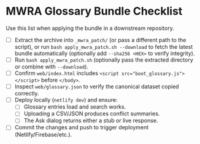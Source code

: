 # MWRA Glossary Bundle Checklist

Use this list when applying the bundle in a downstream repository.

- [ ] Extract the archive into `_mwra_patch/` (or pass a different path to the script),
      or run `bash apply_mwra_patch.sh --download` to fetch the latest bundle automatically
      (optionally add `--sha256 <HEX>` to verify integrity).
- [ ] Run `bash apply_mwra_patch.sh` (optionally pass the extracted directory or combine with `--download`).
- [ ] Confirm `web/index.html` includes `<script src="boot_glossary.js"></script>` before `</body>`.
- [ ] Inspect `web/glossary.json` to verify the canonical dataset copied correctly.
- [ ] Deploy locally (`netlify dev`) and ensure:
  - [ ] Glossary entries load and search works.
  - [ ] Uploading a CSV/JSON produces conflict summaries.
  - [ ] The Ask dialog returns either a stub or live response.
- [ ] Commit the changes and push to trigger deployment (Netlify/Firebase/etc.).
